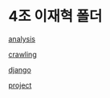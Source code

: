 # 4조 이재혁 폴더

[analysis](https://github.com/LeeJeaHyuk/Multicampus-2210-ProjectGroup4/blob/master/LeeJeaHyuk/analysis/analysis.md)

[crawling](https://github.com/LeeJeaHyuk/Multicampus-2210-ProjectGroup4/blob/master/LeeJeaHyuk/crawling/README_crawling.md)

[django]()

[project]()

